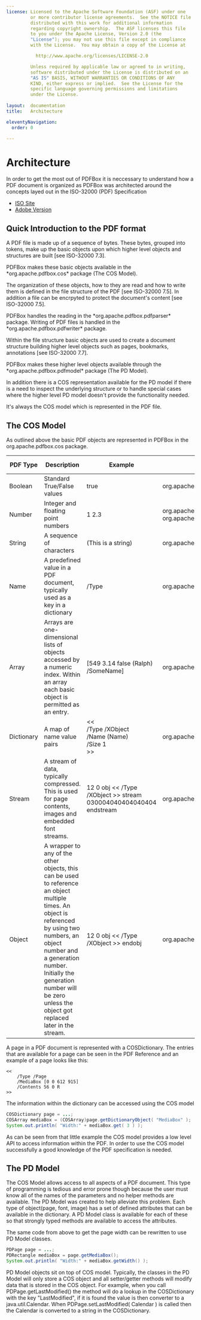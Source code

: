 ```yaml
---
license: Licensed to the Apache Software Foundation (ASF) under one
         or more contributor license agreements.  See the NOTICE file
         distributed with this work for additional information
         regarding copyright ownership.  The ASF licenses this file
         to you under the Apache License, Version 2.0 (the
         "License"); you may not use this file except in compliance
         with the License.  You may obtain a copy of the License at

           http://www.apache.org/licenses/LICENSE-2.0

         Unless required by applicable law or agreed to in writing,
         software distributed under the License is distributed on an
         "AS IS" BASIS, WITHOUT WARRANTIES OR CONDITIONS OF ANY
         KIND, either express or implied.  See the License for the
         specific language governing permissions and limitations
         under the License.
         
layout:  documentation
title:   Architecture

eleventyNavigation:
  order: 0

---
```


# Architecture

In order to get the most out of PDFBox it is neccessary to understand how a PDF document
is organized as PDFBox was architected around the concepts layed out in the 
ISO-32000 (PDF) Specification

- [ISO Site](http://www.iso.org/iso/catalogue_detail.htm?csnumber=51502)
- [Adobe Version](https://opensource.adobe.com/dc-acrobat-sdk-docs/standards/pdfstandards/pdf/PDF32000_2008.pdf)

## Quick Introduction to the PDF format

A PDF file is made up of a sequence of bytes. These bytes, grouped into tokens, 
make up the basic objects upon which higher level objects and structures are built [see ISO-32000 7.3].

<p class="alert alert-info">PDFBox makes these basic objects available in the 
*org.apache.pdfbox.cos* package (The COS Model).
</p>

The organization of these objects, how to they are read and how to write them is defined in the file structure of the 
PDF [see ISO-32000 7.5]. In addition a file can be encrpyted to protect the document's content [see ISO-32000 7.5].

<p class="alert alert-info">PDFBox handles the reading in the *org.apache.pdfbox.pdfparser* package. 
Writing of PDF files is handled in the *org.apache.pdfbox.pdfwriter* package.
</p>

Within the file structure basic objects are used to create a document structure building higher level objects such 
as pages, bookmarks, annotations [see ISO-32000 7.7].

<p class="alert alert-info">PDFBox makes these higher level objects available through the 
*org.apache.pdfbox.pdfmodel* package (The PD Model).
</p> 

In addition there is a COS representation available for the PD model if there is a need to 
inspect the underlying structure or to handle special cases where the higher level PD model
doesn't provide the functionality needed.

<p class="alert alert-info">It's always the COS model which is represented in the PDF file.</p>

## The COS Model

As outlined above the basic PDF objects are represented in PDFBox in the org.apache.pdfbox.cos package.

| PDF Type | Description | Example | PDFBox class | ISO 32000 |
| --- | --- | --- | --- | --- |
| Boolean | Standard True/False values | true | org.apache.pdfbox.cos.COSBoolean | 7.3.2 |
| Number | Integer and floating point numbers | 1 2.3 | org.apache.pdfbox.cos.COSInteger<br>org.apache.pdfbox.cos.COSFloat | 7.3.3 |
| String | A sequence of characters | (This is a string) | org.apache.pdfbox.cos.COSString | 7.3.4 |
| Name | A predefined value in a PDF document, typically used as a key in a dictionary | /Type | org.apache.pdfbox.cos.COSName | 7.3.5 |
| Array | Arrays are one-dimensional lists of objects accessed by a numeric index. Within an array each basic object is permitted as an entry. | [549 3.14 false (Ralph) /SomeName] | org.apache.pdfbox.cos.COSArray | 7.3.6 |
| Dictionary | A map of name value pairs | <<<br>/Type /XObject<br>/Name (Name)<br>/Size 1<br>>> | org.apache.pdfbox.cos.COSDictionary | 7.3.7 |
| Stream | A stream of data, typically compressed. This is used for page contents, images and embedded font streams. | 12 0 obj << /Type /XObject >> stream 030004040404040404 endstream | org.apache.pdfbox.cos.COSStream | 7.3.8 |
| Object | A wrapper to any of the other objects, this can be used to reference an object multiple times. An object is referenced by using two numbers, an object number and a generation number. Initially the generation number will be zero unless the object got replaced later in the stream. | 12 0 obj << /Type /XObject >> endobj | org.apache.pdfbox.cos.COSObject | |

A page in a PDF document is represented with a COSDictionary. The entries that are available for a page can be seen in the PDF Reference and an example of a page looks like this:

```text
<<
    /Type /Page
    /MediaBox [0 0 612 915]
    /Contents 56 0 R
>>
```

The information within the dictionary can be accessed using the COS model

```java
COSDictionary page = ...;
COSArray mediaBox = (COSArray)page.getDictionaryObject( "MediaBox" );
System.out.println( "Width:" + mediaBox.get( 3 ) );
```

As can be seen from that little example the COS model provides a low level API to access 
information within the PDF. In order to use the COS model successfully a good knowledge of
the PDF specification is needed.

## The PD Model

The COS Model allows access to all aspects of a PDF document. This type of programming is
tedious and error prone though because the user must know all of the names of the
parameters and no helper methods are available. The PD Model was created to help
alleviate this problem. Each type of object(page, font, image) has a set of defined
attributes that can be available in the dictionary. 
A PD Model class is available for each of these so that strongly typed methods are
available to access the attributes. 

The same code from above to get the page width can be rewritten to use PD Model classes.

```java
PDPage page = ...;
PDRectangle mediaBox = page.getMediaBox();
System.out.println( "Width:" + mediaBox.getWidth() );
```

PD Model objects sit on top of COS model. Typically, the classes in the PD Model will only
store a COS object and all setter/getter methods will modify data that is stored in the
COS object. For example, when you call PDPage.getLastModified() the method will do a
lookup in the COSDictionary with the key "LastModified", if it is found the value is then
converter to a java.util.Calendar. When PDPage.setLastModified( Calendar ) is called then
the Calendar is converted to a string in the COSDictionary.
